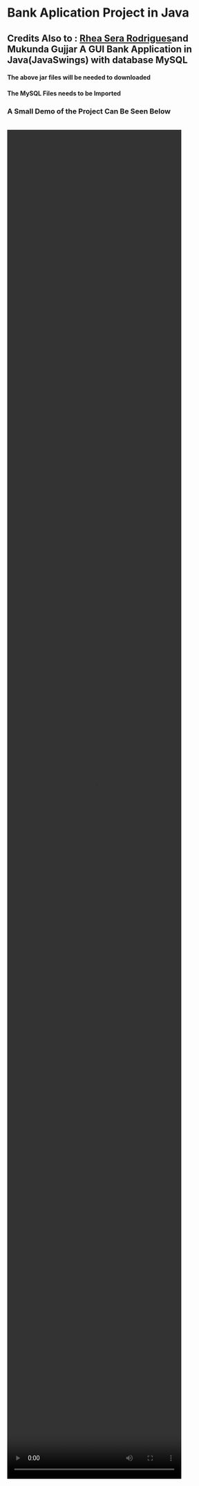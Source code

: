 

<h1>Bank Aplication Project in Java</h1>
<h2>
Credits Also to : <a href="https://github.com/Rheaserarodrigues">Rhea Sera Rodrigues</a>and Mukunda Gujjar
A GUI Bank Application in Java(JavaSwings) with database MySQL
</h2>

<h4>The above jar files will be needed to downloaded </h4>
<h4>The MySQL Files needs to be Imported</h4>
<h3>
A Small Demo of the Project Can Be Seen Below </h3>
<br/>
<video src="https://user-images.githubusercontent.com/49688611/122528818-5f457480-d03a-11eb-903d-19c3e238eafb.mp4" width="80%" height="80%" loop controls/>
<!-- <ol>
<li>
The Main Screen where the Admin Can Login and The Customer Can Login
</li>
<br>
  <img src="https://57cbza.dm.files.1drv.com/y4mlCVR6UNBk-swdtTHNhRF2shBzlrkE5WiBOzGmuFe5_K2asusEsO1g_Avsu4z1xLMI2H9MUV25R9gyPDH14DKtFjnhf8rJMed5jtzmKx8K7LK1ruFgGxrrMqS6eHCthT78NVn2sdfNIcEfU8SQjfH7wbmapEuDOt18ATQlF55P9xrgHUYyfq1alKD2hXigJpZEeJHbE6Rtin2EcQ3CHIouw?width=820&height=561&cropmode=none" width="70%"  />

<br>

<li> 
After Customer Log's In
</li>
<br>
<img src="https://media.giphy.com/media/kGp3CjHSjHmEfHpkJf/giphy.gif" width="70%"/>
<br>

<li>
Below Snap Shows Transfer of Money From One Account To Another
</li>
<br>
<img src="https://media.giphy.com/media/ge8AztT2j3tfDk1Q8a/giphy.gif" width="70%"/>
<br>

<li>
Admin Screen After Loggin In, The Admin Page
</li>
<br>
<img src="https://giypbg.dm.files.1drv.com/y4mo4p6fWmdGQhejmv2TdnUaWfEAJHR69EytthTce-CiopRh4Gcb_mszrLcDcq-sh6Hj_V7lOme91x6Y6Q4GAek0Zpn-UtzL3R773w_N8Xr5xS0HxtmGGNm9tb4YtdfnufYlEey95sHn1u-duOJ29TRDsAbnY9tYOQ3bSA_vARK6vrNZfUdvKDv1rR91lBKd0sOtkOMWhGOsBgBXlRcUWNFjw?width=741&height=604&cropmode=none" width="70%"/>
<br>


<li>
Admin Can Add the Base Amount to A New Account 
</li>
<br>
<img src="https://media.giphy.com/media/f7S7miN0auorUFNwbD/giphy.gif" width="70%"/>
<br>


<li>
He can Withdraw Money from the Acount
</li>
<br>
<img src="https://media.giphy.com/media/fYwGmWBwqPz38UWVIZ/giphy.gif" alt="" width="70%">
<br>


<li>
He Can See All the Customers that are using the bank
</li>
<br>
<img src="https://media.giphy.com/media/h8sStWrMVTp7fTynHG/giphy.gif" alt="" width="70%">
<br>
</ol> 
</h3>
